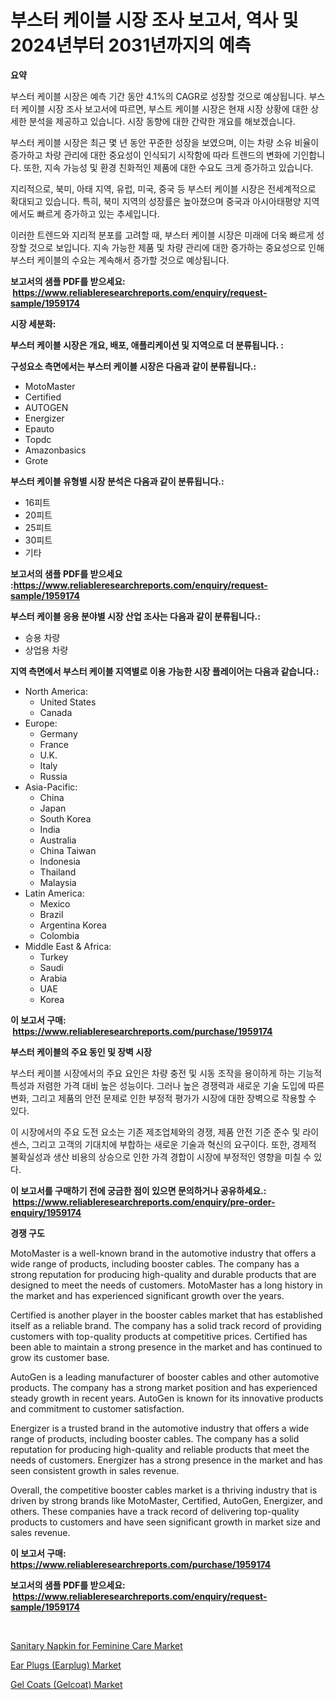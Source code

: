 <p><h1>부스터 케이블 시장 조사 보고서, 역사 및 2024년부터 2031년까지의 예측</h1></p><p><strong>요약</strong></p>
<p><p>부스터 케이블 시장은 예측 기간 동안 4.1%의 CAGR로 성장할 것으로 예상됩니다. 부스터 케이블 시장 조사 보고서에 따르면, 부스트 케이블 시장은 현재 시장 상황에 대한 상세한 분석을 제공하고 있습니다. 시장 동향에 대한 간략한 개요를 해보겠습니다. </p><p>부스터 케이블 시장은 최근 몇 년 동안 꾸준한 성장을 보였으며, 이는 차량 소유 비율이 증가하고 차량 관리에 대한 중요성이 인식되기 시작함에 따라 트렌드의 변화에 기인합니다. 또한, 지속 가능성 및 환경 친화적인 제품에 대한 수요도 크게 증가하고 있습니다.</p><p>지리적으로, 북미, 아태 지역, 유럽, 미국, 중국 등 부스터 케이블 시장은 전세계적으로 확대되고 있습니다. 특히, 북미 지역의 성장률은 높아졌으며 중국과 아시아태평양 지역에서도 빠르게 증가하고 있는 추세입니다.</p><p>이러한 트렌드와 지리적 분포를 고려할 때, 부스터 케이블 시장은 미래에 더욱 빠르게 성장할 것으로 보입니다. 지속 가능한 제품 및 차량 관리에 대한 증가하는 중요성으로 인해 부스터 케이블의 수요는 계속해서 증가할 것으로 예상됩니다.</p></p>
<p><strong>보고서의 샘플 PDF를 받으세요: &nbsp;<a href="https://www.reliableresearchreports.com/enquiry/request-sample/1959174">https://www.reliableresearchreports.com/enquiry/request-sample/1959174</a></strong></p>
<p><strong>시장 세분화:</strong></p>
<p><strong> 부스터 케이블 시장은 개요, 배포, 애플리케이션 및 지역으로 더 분류됩니다. :</strong></p>
<p><strong>구성요소 측면에서는 부스터 케이블 시장은 다음과 같이 분류됩니다.:</strong></p>
<p><ul><li>MotoMaster</li><li>Certified</li><li>AUTOGEN</li><li>Energizer</li><li>Epauto</li><li>Topdc</li><li>Amazonbasics</li><li>Grote</li></ul></p>
<p><strong> 부스터 케이블 유형별 시장 분석은 다음과 같이 분류됩니다.:</strong></p>
<p><ul><li>16피트</li><li>20피트</li><li>25피트</li><li>30피트</li><li>기타</li></ul></p>
<p><strong>보고서의 샘플 PDF를 받으세요 :<a href="https://www.reliableresearchreports.com/enquiry/request-sample/1959174">https://www.reliableresearchreports.com/enquiry/request-sample/1959174</a></strong></p>
<p><strong> 부스터 케이블 응용 분야별 시장 산업 조사는 다음과 같이 분류됩니다.:</strong></p>
<p><ul><li>승용 차량</li><li>상업용 차량</li></ul></p>
<p><strong>지역 측면에서 부스터 케이블 지역별로 이용 가능한 시장 플레이어는 다음과 같습니다.:</strong></p>
<p><ul>
    <li>
        North America:
        <ul>
            <li>United States</li>
            <li>Canada</li>
        </ul>
    </li>
    <li>
        Europe:
        <ul>
            <li>Germany</li>
            <li>France</li>
            <li>U.K.</li>
            <li>Italy</li>
            <li>Russia</li>
        </ul>
    </li>
    <li>
        Asia-Pacific:
        <ul>
            <li>China</li>
            <li>Japan</li>
            <li>South Korea</li>
            <li>India</li>
            <li>Australia</li>
            <li>China Taiwan</li>
            <li>Indonesia</li>
            <li>Thailand</li>
            <li>Malaysia</li>
        </ul>
    </li>
    <li>
        Latin America:
        <ul>
            <li>Mexico</li>
            <li>Brazil</li>
            <li>Argentina Korea</li>
            <li>Colombia</li>
        </ul>
    </li>
    <li>
        Middle East & Africa:
        <ul>
            <li>Turkey</li>
            <li>Saudi</li>
            <li>Arabia</li>
            <li>UAE</li>
            <li>Korea</li>
        </ul>
    </li>
    </ul></p>
<p><strong>이 보고서 구매: &nbsp;<a href="https://www.reliableresearchreports.com/purchase/1959174">https://www.reliableresearchreports.com/purchase/1959174</a></strong></p>
<p><strong>부스터 케이블의 주요 동인 및 장벽 시장</strong></p>
<p><p>부스터 케이블 시장에서의 주요 요인은 차량 충전 및 시동 조작을 용이하게 하는 기능적 특성과 저렴한 가격 대비 높은 성능이다. 그러나 높은 경쟁력과 새로운 기술 도입에 따른 변화, 그리고 제품의 안전 문제로 인한 부정적 평가가 시장에 대한 장벽으로 작용할 수 있다.</p><p>이 시장에서의 주요 도전 요소는 기존 제조업체와의 경쟁, 제품 안전 기준 준수 및 라이센스, 그리고 고객의 기대치에 부합하는 새로운 기술과 혁신의 요구이다. 또한, 경제적 불확실성과 생산 비용의 상승으로 인한 가격 경합이 시장에 부정적인 영향을 미칠 수 있다.</p></p>
<p><strong>이 보고서를 구매하기 전에 궁금한 점이 있으면 문의하거나 공유하세요.: &nbsp;<a href="https://www.reliableresearchreports.com/enquiry/pre-order-enquiry/1959174">https://www.reliableresearchreports.com/enquiry/pre-order-enquiry/1959174</a></strong></p>
<p><strong>경쟁 구도</strong></p>
<p><p>MotoMaster is a well-known brand in the automotive industry that offers a wide range of products, including booster cables. The company has a strong reputation for producing high-quality and durable products that are designed to meet the needs of customers. MotoMaster has a long history in the market and has experienced significant growth over the years.</p><p>Certified is another player in the booster cables market that has established itself as a reliable brand. The company has a solid track record of providing customers with top-quality products at competitive prices. Certified has been able to maintain a strong presence in the market and has continued to grow its customer base.</p><p>AutoGen is a leading manufacturer of booster cables and other automotive products. The company has a strong market position and has experienced steady growth in recent years. AutoGen is known for its innovative products and commitment to customer satisfaction.</p><p>Energizer is a trusted brand in the automotive industry that offers a wide range of products, including booster cables. The company has a solid reputation for producing high-quality and reliable products that meet the needs of customers. Energizer has a strong presence in the market and has seen consistent growth in sales revenue.</p><p>Overall, the competitive booster cables market is a thriving industry that is driven by strong brands like MotoMaster, Certified, AutoGen, Energizer, and others. These companies have a track record of delivering top-quality products to customers and have seen significant growth in market size and sales revenue.</p></p>
<p><strong>이 보고서 구매: &nbsp; <a href="https://www.reliableresearchreports.com/purchase/1959174">https://www.reliableresearchreports.com/purchase/1959174</a></strong></p>
<p><strong>보고서의 샘플 PDF를 받으세요: &nbsp;<a href="https://www.reliableresearchreports.com/enquiry/request-sample/1959174">https://www.reliableresearchreports.com/enquiry/request-sample/1959174</a></strong><strong></strong></p>
<p>&nbsp;</p>
<p><p><a href="https://github.com/dringals/Market-Research-Report-List-3/blob/main/sanitary-napkin-for-feminine-care-market.md">Sanitary Napkin for Feminine Care Market</a></p><p><a href="https://github.com/lbird53714/Market-Research-Report-List-3/blob/main/ear-plugs-earplug-market.md">Ear Plugs (Earplug) Market</a></p><p><a href="https://github.com/moyahfrancoestellec51j635wcx/Market-Research-Report-List-1/blob/main/gel-coats-gelcoat-market.md">Gel Coats (Gelcoat) Market</a></p></p>